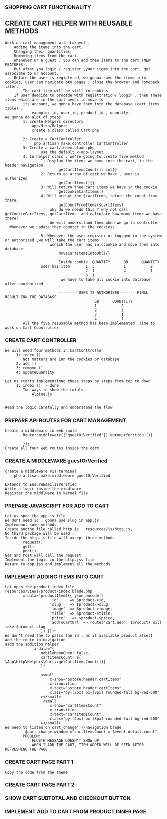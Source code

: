 ### SHOPPING CART FUNCTIONALITY 

## CREATE CART HELPER WITH REUSABLE METHODS 
    Work on cart management with Laravel .
        Adding the items into the cart.
        Changing their quantities.
        Removing items from the cart.
        Whenever ur a guest , you can add thee items to the cart (NEW FEATURES).
        But after you login / register ,your items into the cart  get associate to ur account.
        Before the user is registered, we gonna save the items into cookies, user can navigate btn pages , close the browser and comeback later.
            The cart item will be still in cookies
        If user deecide to procede with registtration/ loogin , then these items which are in the cart needs to move to 
            its account, we gonna have them into the database (cart_items table) .
                example: id, user_id, product_id , quantity.
    We gonna do alot of steps 
            1: create Helpers directory   
                app/Http/Helpers
                create a class called Cart.php 
                
            2: Create a CartController
                 php artisan make:controller CartController  
            3: Create a cart/index.blade.php
                    use the default x-app-layout
            4: In helper class , we're going to create five method 
                    1: Display the items we have into the cart, in the header navigation.
                            getCartItemsCount(): int{}
                    2: Return an array of cart we have , user is authorized
                            getCartItems(){}
                    3: Will return thee cart items we have in the cookie
                            getCookieCartItems()
                    4: Will accept the $cartItems, return the count from there.
                            getCountFromItems($cartItems)
                        why do we needd this ? why not call getCookieCartItems, getCartItems  and calculate how many items we have there?
                        We will understtand them when we go to controller . Whenever we update thee counter in the cookiess
                            
                    5: Whenever the user register or loggged in the system or authorized ,we will take the cart items
                        wchich the user has in ccookie and move them into database.
                            moveCartItemsIntoDb(){}

                            Inside cookie  QUANTITY      DB      QUANTITY
                    user has item       1  3             1           2
                                        2  1             4           1
                                        3  1
                             we have to take all cookie into database after aouthorized

                            ---------USER IS AUTHORIZED------- FINAL RESULT INN THE DATABASE
                                            DB      QUANTTITY
                                            1           2
                                            2           1
                                            3           1
                                            4           1
            All the five resusable method has been implemented .Time to work on Cart Coontroller

### CREATE CART CONTROLLER
    We will need four methods in CartConttroller
         1: index ()
            Not matters are inn the cookies or database
         2: add ()
         3: remove ()
         4: updateQuantity

    Let us starts implementinng these steps by steps from top to down
         1: index ()  - done
            Two ways to show the totals
                Alpine.js
        

    Read the logic carefully and understand the flow

### PREPARE API ROUTES FOR CART MANAGEMENT 
    Create a middleware in web route
            Route::middleware(['guestOrVerified'])->group(function (){

            });
    Create all four web routes inside the cart

### CREATE A MIDDLEWARE guestOrVerified
    create a middleware via terminal
        php artisan make:middleware guestOrVerified 
    
    Extends to EnsureEmailIsVerified
    Write a logic inside the middlware
    Register the middlware in kernel file

### PREPARE JAVASCRIPT FOR ADD TO CART
    Let us open the app.js file
    We dont need id , gonna use slug in app.js
    Implemennt some methods
    Create anothe file called http.js   resources/js/http.js,
    No third package will be used , 
    Inside the http.js file will axcept three methods
            request()
            get()
            post()
    Get and Post will call the request
    Implement the logic in the http.jss file 
    Return to app.jss and implement all the methods
    

### IMPLEMENT ADDING ITEMS INTO CART 
    Let open the product index file resources/views/product/index.blade.php
            x-data="productItem({{ json_encode([
                        'id'     => $product->id,
                        'slug'   => $product->slug,
                        'image'  => $product->image,
                        'title'  => $product->title,
                        'price'   => $product->price,
                        'addToCartUrl' => route('cart.add', $product) will take $product slug
                    ]) }})"
    We don't need the to passs the id , as it available product itself
    Add the route in navigation
    aadd the addition helper
                 x-data="{
                    mobileMenuOpen: false,
                    cartItemsCount: {{ \App\Http\Helpers\Cart::getCartItemsCount()}}
                    }"

                    <small
                        x-show="$store.header.cartItems"
                        x-transition
                        x-text="$store.header.cartItems"
                        class="py-[2px] px-[8px] rounded-full bg-red-500"
                    ></small>
                     <small
                        x-show="cartItemsCount"
                        x-transition
                        x-text="cartItemsCount"
                        class="py-[2px] px-[8px] rounded-full bg-red-500"
                    ></small>
    We need to listen on cart_change' ->navigation blade
             @cart_change.window ="cartItemsCount = $event.detail.count"
            PROBLEM:
                FLUSTH MESSAGE DOESN'T SHOW UP
                WHEN I ADD THE CART, ITEM ADDED WILL BE SEEN AFTER REFRESHING THE PAGE

### CREATE CART PAGE PART 1 
    Copy the code from the theme 
### CREATE CART PAGE PART 2 
### SHOW CART SUBTOTAL AND CHECKOUT BUTTON  
### IMPLEMENT ADD TO CART FROM PRODUCT INNER PAGE 























